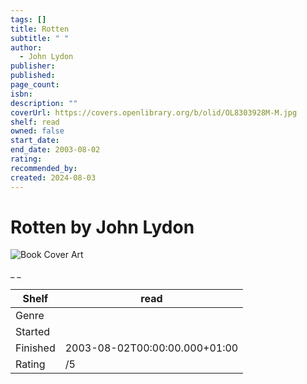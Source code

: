 ```yaml
---
tags: []
title: Rotten
subtitle: " "
author:
  - John Lydon
publisher: 
published: 
page_count: 
isbn: 
description: ""
coverUrl: https://covers.openlibrary.org/b/olid/OL8303928M-M.jpg
shelf: read
owned: false
start_date: 
end_date: 2003-08-02
rating: 
recommended_by: 
created: 2024-08-03
---
```


# Rotten by John Lydon

![Book Cover Art](https://covers.openlibrary.org/b/olid/OL8303928M-M.jpg)

_ _

| Shelf | read |
| --- | --- |
| Genre |  |
| Started |  |
| Finished | 2003-08-02T00:00:00.000+01:00 |
| Rating | /5 |


